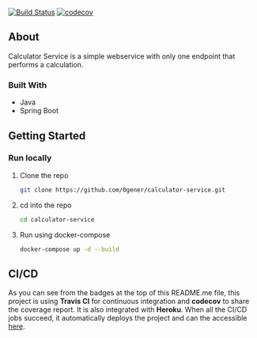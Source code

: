 [![Build Status](https://travis-ci.com/0gener/calculator-service.svg?branch=main)](https://travis-ci.com/0gener/calculator-service)
[![codecov](https://codecov.io/gh/0gener/calculator-service/branch/main/graph/badge.svg?token=1M387PO5SC)](https://codecov.io/gh/0gener/calculator-service)

<!-- ABOUT THE PROJECT -->
## About 
Calculator Service is a simple webservice with only one endpoint that performs a calculation.

### Built With

* Java
* Spring Boot

<!-- GETTING STARTED -->
## Getting Started

### Run locally

1. Clone the repo
   ```sh
   git clone https://github.com/0gener/calculator-service.git
   ```
2. cd into the repo
   ```sh
   cd calculator-service
   ```
3. Run using docker-compose
   ```sh
   docker-compose up -d --build
   ```

<!-- CI/CD -->
## CI/CD
As you can see from the badges at the top of this README.me file, this project is using **Travis CI** for continuous integration and **codecov** to share the coverage report.
It is also integrated with **Heroku**. When all the CI/CD jobs succeed, it automatically deploys the project and can the accessible [here](https://ogener-calculator-service.herokuapp.com).

